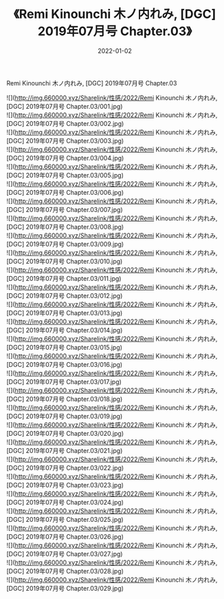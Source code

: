 ﻿---
layout: post
title:  《Remi Kinounchi 木ノ内れみ, [DGC] 2019年07月号 Chapter.03》
date:   2022-01-02
img: http://img.660000.xyz/Sharelink/性感/2022/Remi Kinounchi 木ノ内れみ, [DGC] 2019年07月号 Chapter.03/000.jpg
categories: [美女, 清纯, 唯美]
---

Remi Kinounchi 木ノ内れみ, [DGC] 2019年07月号 Chapter.03

  ![](http://img.660000.xyz/Sharelink/性感/2022/Remi Kinounchi 木ノ内れみ, [DGC] 2019年07月号 Chapter.03/001.jpg) <br> ![](http://img.660000.xyz/Sharelink/性感/2022/Remi Kinounchi 木ノ内れみ, [DGC] 2019年07月号 Chapter.03/002.jpg) <br> ![](http://img.660000.xyz/Sharelink/性感/2022/Remi Kinounchi 木ノ内れみ, [DGC] 2019年07月号 Chapter.03/003.jpg) <br> ![](http://img.660000.xyz/Sharelink/性感/2022/Remi Kinounchi 木ノ内れみ, [DGC] 2019年07月号 Chapter.03/004.jpg) <br> ![](http://img.660000.xyz/Sharelink/性感/2022/Remi Kinounchi 木ノ内れみ, [DGC] 2019年07月号 Chapter.03/005.jpg) <br> ![](http://img.660000.xyz/Sharelink/性感/2022/Remi Kinounchi 木ノ内れみ, [DGC] 2019年07月号 Chapter.03/006.jpg) <br> ![](http://img.660000.xyz/Sharelink/性感/2022/Remi Kinounchi 木ノ内れみ, [DGC] 2019年07月号 Chapter.03/007.jpg) <br> ![](http://img.660000.xyz/Sharelink/性感/2022/Remi Kinounchi 木ノ内れみ, [DGC] 2019年07月号 Chapter.03/008.jpg) <br> ![](http://img.660000.xyz/Sharelink/性感/2022/Remi Kinounchi 木ノ内れみ, [DGC] 2019年07月号 Chapter.03/009.jpg) <br> ![](http://img.660000.xyz/Sharelink/性感/2022/Remi Kinounchi 木ノ内れみ, [DGC] 2019年07月号 Chapter.03/010.jpg) <br> ![](http://img.660000.xyz/Sharelink/性感/2022/Remi Kinounchi 木ノ内れみ, [DGC] 2019年07月号 Chapter.03/011.jpg) <br> ![](http://img.660000.xyz/Sharelink/性感/2022/Remi Kinounchi 木ノ内れみ, [DGC] 2019年07月号 Chapter.03/012.jpg) <br> ![](http://img.660000.xyz/Sharelink/性感/2022/Remi Kinounchi 木ノ内れみ, [DGC] 2019年07月号 Chapter.03/013.jpg) <br> ![](http://img.660000.xyz/Sharelink/性感/2022/Remi Kinounchi 木ノ内れみ, [DGC] 2019年07月号 Chapter.03/014.jpg) <br> ![](http://img.660000.xyz/Sharelink/性感/2022/Remi Kinounchi 木ノ内れみ, [DGC] 2019年07月号 Chapter.03/015.jpg) <br> ![](http://img.660000.xyz/Sharelink/性感/2022/Remi Kinounchi 木ノ内れみ, [DGC] 2019年07月号 Chapter.03/016.jpg) <br> ![](http://img.660000.xyz/Sharelink/性感/2022/Remi Kinounchi 木ノ内れみ, [DGC] 2019年07月号 Chapter.03/017.jpg) <br> ![](http://img.660000.xyz/Sharelink/性感/2022/Remi Kinounchi 木ノ内れみ, [DGC] 2019年07月号 Chapter.03/018.jpg) <br> ![](http://img.660000.xyz/Sharelink/性感/2022/Remi Kinounchi 木ノ内れみ, [DGC] 2019年07月号 Chapter.03/019.jpg) <br> ![](http://img.660000.xyz/Sharelink/性感/2022/Remi Kinounchi 木ノ内れみ, [DGC] 2019年07月号 Chapter.03/020.jpg) <br> ![](http://img.660000.xyz/Sharelink/性感/2022/Remi Kinounchi 木ノ内れみ, [DGC] 2019年07月号 Chapter.03/021.jpg) <br> ![](http://img.660000.xyz/Sharelink/性感/2022/Remi Kinounchi 木ノ内れみ, [DGC] 2019年07月号 Chapter.03/022.jpg) <br> ![](http://img.660000.xyz/Sharelink/性感/2022/Remi Kinounchi 木ノ内れみ, [DGC] 2019年07月号 Chapter.03/023.jpg) <br> ![](http://img.660000.xyz/Sharelink/性感/2022/Remi Kinounchi 木ノ内れみ, [DGC] 2019年07月号 Chapter.03/024.jpg) <br> ![](http://img.660000.xyz/Sharelink/性感/2022/Remi Kinounchi 木ノ内れみ, [DGC] 2019年07月号 Chapter.03/025.jpg) <br> ![](http://img.660000.xyz/Sharelink/性感/2022/Remi Kinounchi 木ノ内れみ, [DGC] 2019年07月号 Chapter.03/026.jpg) <br> ![](http://img.660000.xyz/Sharelink/性感/2022/Remi Kinounchi 木ノ内れみ, [DGC] 2019年07月号 Chapter.03/027.jpg) <br> ![](http://img.660000.xyz/Sharelink/性感/2022/Remi Kinounchi 木ノ内れみ, [DGC] 2019年07月号 Chapter.03/028.jpg) <br> ![](http://img.660000.xyz/Sharelink/性感/2022/Remi Kinounchi 木ノ内れみ, [DGC] 2019年07月号 Chapter.03/029.jpg) <br>